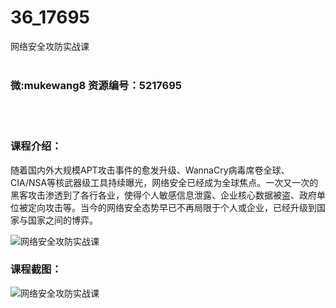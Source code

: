 # 36_17695
网络安全攻防实战课
<br/></br>
<h3>微:mukewang8 资源编号：5217695</h3>
<br/></br>
<h3>课程介绍：</h3>
<p>随着国内外大规模APT攻击事件的愈发升级、WannaCry病毒席卷全球、CIA/NSA等核武器级工具持续曝光，<a title="查看与 网络安全 相关的文章" target="_blank">网络安全</a>已经成为全球焦点。一次又一次的黑客攻击渗透到了各行各业，使得个人敏感信息泄露、企业核心数据被盗、政府单位被定向攻击等。当今的网络安全态势早已不再局限于个人或企业，已经升级到国家与国家之间的博弈。</p>
<p><img src="https://www.ko996.com/wp-content/uploads/img/2021/01/1-67-300x212.png" alt="网络安全攻防实战课"></p>
<div class="info-desc">
<h3>课程截图：</h3>
<p><img src="https://www.ko996.com/wp-content/uploads/img/2021/01/2-80.png" alt="网络安全攻防实战课"></p>


			
</div>
